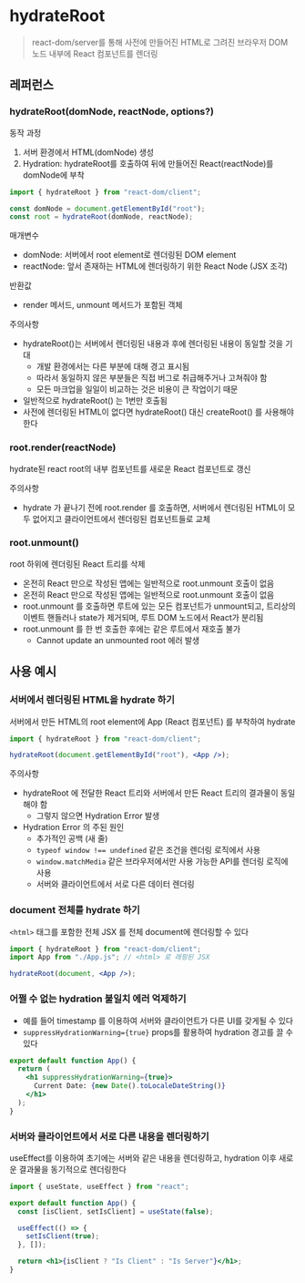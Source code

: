 # hydrateRoot

> react-dom/server를 통해 사전에 만들어진 HTML로 그려진 브라우저 DOM 노드 내부에 React 컴포넌트를 렌더링

## 레퍼런스

### hydrateRoot(domNode, reactNode, options?)

동작 과정

1. 서버 환경에서 HTML(domNode) 생성
2. Hydration: hydrateRoot를 호출하여 뒤에 만들어진 React(reactNode)를 domNode에 부착

```jsx
import { hydrateRoot } from "react-dom/client";

const domNode = document.getElementById("root");
const root = hydrateRoot(domNode, reactNode);
```

매개변수

- domNode: 서버에서 root element로 렌더링된 DOM element
- reactNode: 앞서 존재하는 HTML에 렌더링하기 위한 React Node (JSX 조각)

반환값

- render 메서드, unmount 메서드가 포함된 객체

주의사항

- hydrateRoot()는 서버에서 렌더링된 내용과 후에 렌더링된 내용이 동일할 것을 기대
  - 개발 환경에서는 다른 부분에 대해 경고 표시됨
  - 따라서 동일하지 않은 부분들은 직접 버그로 취급해주거나 고쳐줘야 함
  - 모든 마크업을 일일이 비교하는 것은 비용이 큰 작업이기 때문
- 일반적으로 hydrateRoot() 는 1번만 호출됨
- 사전에 렌더링된 HTML이 없다면 hydrateRoot() 대신 createRoot() 를 사용해야 한다

### root.render(reactNode)

hydrate된 react root의 내부 컴포넌트를 새로운 React 컴포넌트로 갱신

주의사항

- hydrate 가 끝나기 전에 root.render 를 호출하면, 서버에서 렌더링된 HTML이 모두 없어지고 클라이언트에서 렌더링된 컴포넌트들로 교체

### root.unmount()

root 하위에 렌더링된 React 트리를 삭제

- 온전히 React 만으로 작성된 앱에는 일반적으로 root.unmount 호출이 없음
- 온전히 React 만으로 작성된 앱에는 일반적으로 root.unmount 호출이 없음
- root.unmount 를 호출하면 루트에 있는 모든 컴포넌트가 unmount되고, 트리상의 이벤트 핸들러나 state가 제거되며, 루트 DOM 노드에서 React가 분리됨
- root.unmount 를 한 번 호출한 후에는 같은 루트에서 재호출 불가
  - Cannot update an unmounted root 에러 발생

## 사용 예시

### 서버에서 렌더링된 HTML을 hydrate 하기

서버에서 만든 HTML의 root element에 App (React 컴포넌트) 를 부착하여 hydrate

```jsx
import { hydrateRoot } from "react-dom/client";

hydrateRoot(document.getElementById("root"), <App />);
```

주의사항

- hydrateRoot 에 전달한 React 트리와 서버에서 만든 React 트리의 결과물이 동일해야 함
  - 그렇지 않으면 Hydration Error 발생
- Hydration Error 의 주된 원인
  - 추가적인 공백 (새 줄)
  - `typeof window !== undefined` 같은 조건을 렌더링 로직에서 사용
  - `window.matchMedia` 같은 브라우저에서만 사용 가능한 API를 렌더링 로직에 사용
  - 서버와 클라이언트에서 서로 다른 데이터 렌더링

### document 전체를 hydrate 하기

`<html>` 태그를 포함한 전체 JSX 를 전체 document에 렌더링할 수 있다

```jsx
import { hydrateRoot } from "react-dom/client";
import App from "./App.js"; // <html> 로 래핑된 JSX

hydrateRoot(document, <App />);
```

### 어쩔 수 없는 hydration 불일치 에러 억제하기

- 예를 들어 timestamp 를 이용하여 서버와 클라이언트가 다른 UI를 갖게될 수 있다
- `suppressHydrationWarning={true}` props를 활용하여 hydration 경고를 끌 수 있다

```jsx
export default function App() {
  return (
    <h1 suppressHydrationWarning={true}>
      Current Date: {new Date().toLocaleDateString()}
    </h1>
  );
}
```

### 서버와 클라이언트에서 서로 다른 내용을 렌더링하기

useEffect를 이용하여 초기에는 서버와 같은 내용을 렌더링하고, hydration 이후 새로운 결과물을 동기적으로 렌더링한다

```jsx
import { useState, useEffect } from "react";

export default function App() {
  const [isClient, setIsClient] = useState(false);

  useEffect(() => {
    setIsClient(true);
  }, []);

  return <h1>{isClient ? "Is Client" : "Is Server"}</h1>;
}
```
